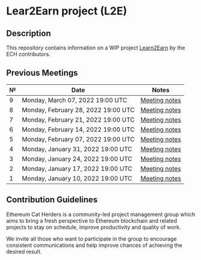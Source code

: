 # Lear2Earn project (L2E)

## Description
This repository contains information on a WIP project [Learn2Earn](https://hackmd.io/@poojaranjan/Learn2Earn) by the ECH contributors.

## Previous Meetings

 №  | Date                             | Notes          |
--- | -------------------------------- | -------------- |
  9 | Monday, March 07, 2022 19:00 UTC | [Meeting notes](https://hackmd.io/@poojaranjan/L2Emeetingnotes#Meeting-9)|
  8 | Monday, February 28, 2022 19:00 UTC | [Meeting notes](https://hackmd.io/@poojaranjan/L2Emeetingnotes#Meeting-8)|
  7 | Monday, February 21, 2022 19:00 UTC | [Meeting notes](https://hackmd.io/@poojaranjan/L2Emeetingnotes#Meeting-7)|
  6 | Monday, February 14, 2022 19:00 UTC | [Meeting notes](https://hackmd.io/@poojaranjan/L2Emeetingnotes#Meeting-6)|
  5 | Monday, February 07, 2022 19:00 UTC | [Meeting notes](https://hackmd.io/@poojaranjan/L2Emeetingnotes#Meeting-5)|
  4 | Monday, January 31, 2022 19:00 UTC  | [Meeting notes](https://hackmd.io/@poojaranjan/L2Emeetingnotes#Meeting-4) |
  3 | Monday, January 24, 2022 19:00 UTC  | [Meeting notes](https://hackmd.io/@poojaranjan/L2Emeetingnotes#Meeting-3) |
  2 | Monday, January 17, 2022 19:00 UTC  | [Meeting notes](https://hackmd.io/@poojaranjan/L2Emeetingnotes#Meeting-2) |
  1 | Monday, January 10, 2022 19:00 UTC  | [Meeting notes](https://hackmd.io/@poojaranjan/L2Emeetingnotes#Meeting-1) |


## Contribution Guidelines

Ethereum Cat Herders is a community-led project management group which aims to bring a fresh perspective to Ethereum blockchain and related projects to stay on schedule, improve productivity and quality of work.

We invite all those who want to participate in the group to encourage consistent communications and help improve chances of achieving the desired result.
